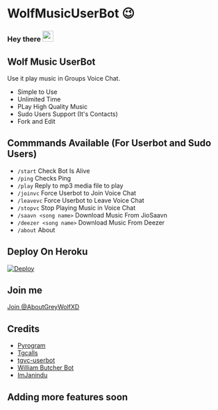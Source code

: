 # WolfMusicUserBot 😉

### Hey there <img src="https://media.giphy.com/media/hvRJCLFzcasrR4ia7z/giphy.gif" width="25px">

## Wolf Music UserBot
Use it play music in Groups Voice Chat.
- Simple to Use
- Unlimited Time
- PLay High Quality Music
- Sudo Users Support (It's Contacts)
- Fork and Edit 

## Commmands Available (For Userbot and Sudo Users)
- `/start` Check Bot Is Alive
- `/ping` Checks Ping
- `/play` Reply to mp3 media file to play
- `/joinvc` Force Userbot to Join Voice Chat
- `/leavevc` Force Userbot to Leave Voice Chat
- `/stopvc` Stop Playing Music in Voice Chat
- `/saavn <song name>` Download Music From JioSaavn
- `/deezer <song name>` Download Music From Deezer
- `/about` About

## Deploy On Heroku
[![Deploy](https://www.herokucdn.com/deploy/button.svg)](https://heroku.com/deploy?template=https://github.com/TheGreyWolfXD/WolfMusicUserBot)

## Join me
[Join @AboutGreyWolfXD](https://t.meAboutGreyWolfXD)

## Credits 
- [Pyrogram](https://github.com/pyrogram/pyrogram)
- [Tgcalls](https://github.com/MarshalX/tgcalls)
- [tgvc-userbot](https://github.com/callsmusic/tgvc-userbot)
- [William Butcher Bot](https://github.com/thehamkercat/WilliamButcherBot)
- [ImJanindu](https://github.com/ImJanindu)

## Adding more features soon
